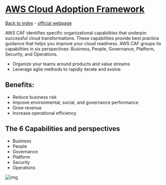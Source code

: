# [AWS Cloud Adoption Framework](https://aws.amazon.com/cloud-adoption-framework/)

[Back to index](Index.md) - [official webpage](https://aws.amazon.com/cloud-adoption-framework/)

AWS CAF identifies specific organizational capabilities that underpin successful cloud transformations. These capabilities provide best practice guidance that helps you improve your cloud readiness. AWS CAF groups its capabilities in six perspectives: Business, People, Governance, Platform, Security, and Operations.

- Organize your teams around products and value streams
- Leverage agile methods to rapidly iterate and evolve

## Benefits:

- Reduce business risk
- Improve environmental, social, and governance performance
- Grow revenue
- Increase operational efficiency

## The 6 Capabilities and perspectives

- Business
- People
- Governance
- Platform
- Security
- Operations

![img](https://docs.aws.amazon.com/images/whitepapers/latest/overview-aws-cloud-adoption-framework/images/cloud-adoption-2.png)
